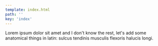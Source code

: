 ```yaml
---
template: index.html
path: ''
key: 'index'
---
```


Lorem ipsum dolor sit amet and I don't know the rest, let's add some anatomical things in latin: sulcus tendinis musculis flexoris halucis longi.

